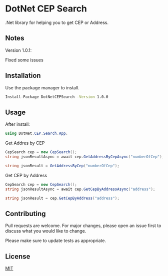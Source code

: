 # DotNet CEP Search

.Net library for helping you to get CEP or Address.

## Notes
Version 1.0.1:

Fixed some issues

## Installation

Use the package manager to install.

```bash
Install-Package DotNetCEPSearch -Version 1.0.0
```

## Usage

After install:
```C#
using DotNet.CEP.Search.App;
```
Get Addres by CEP
```C#
CepSearch cep = new CepSearch();
string jsonResultAsync = await cep.GetAddressByCepAsync("numberOfCep");

string jsonResult = GetAddressByCep("numberOfCep");
```
Get CEP by Address
```C#
CepSearch cep = new CepSearch();
string jsonResultAsync = await cep.GetCepByAddressAsync("address");

string jsonResult = cep.GetCepByAddress("address");
```

## Contributing
Pull requests are welcome. For major changes, please open an issue first to discuss what you would like to change.

Please make sure to update tests as appropriate.

## License
[MIT](https://choosealicense.com/licenses/mit/)
